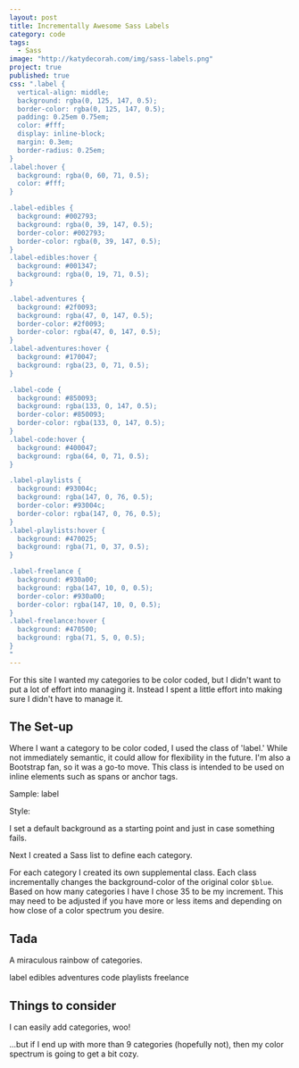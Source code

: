```yaml
---
layout: post
title: Incrementally Awesome Sass Labels
category: code
tags: 
  - Sass
image: "http://katydecorah.com/img/sass-labels.png"
project: true
published: true
css: ".label {
  vertical-align: middle;
  background: rgba(0, 125, 147, 0.5);
  border-color: rgba(0, 125, 147, 0.5);
  padding: 0.25em 0.75em;
  color: #fff;
  display: inline-block;
  margin: 0.3em;
  border-radius: 0.25em;
}
.label:hover {
  background: rgba(0, 60, 71, 0.5);
  color: #fff;
}

.label-edibles {
  background: #002793;
  background: rgba(0, 39, 147, 0.5);
  border-color: #002793;
  border-color: rgba(0, 39, 147, 0.5);
}
.label-edibles:hover {
  background: #001347;
  background: rgba(0, 19, 71, 0.5);
}

.label-adventures {
  background: #2f0093;
  background: rgba(47, 0, 147, 0.5);
  border-color: #2f0093;
  border-color: rgba(47, 0, 147, 0.5);
}
.label-adventures:hover {
  background: #170047;
  background: rgba(23, 0, 71, 0.5);
}

.label-code {
  background: #850093;
  background: rgba(133, 0, 147, 0.5);
  border-color: #850093;
  border-color: rgba(133, 0, 147, 0.5);
}
.label-code:hover {
  background: #400047;
  background: rgba(64, 0, 71, 0.5);
}

.label-playlists {
  background: #93004c;
  background: rgba(147, 0, 76, 0.5);
  border-color: #93004c;
  border-color: rgba(147, 0, 76, 0.5);
}
.label-playlists:hover {
  background: #470025;
  background: rgba(71, 0, 37, 0.5);
}

.label-freelance {
  background: #930a00;
  background: rgba(147, 10, 0, 0.5);
  border-color: #930a00;
  border-color: rgba(147, 10, 0, 0.5);
}
.label-freelance:hover {
  background: #470500;
  background: rgba(71, 5, 0, 0.5);
}
"
---
```


For this site I wanted my categories to be color coded, but I didn't want to put a lot of effort into managing it. Instead I spent a little effort into making sure I didn't have to manage it.

## The Set-up

Where I want a category to be color coded, I used the class of 'label.' While not immediately semantic, it could allow for flexibility in the future. I'm also a Bootstrap fan, so it was a go-to move. This class is intended to be used on inline elements such as spans or anchor tags.

Sample: <span class="label">label</span>

Style:

<script src="https://gist.github.com/katydecorah/6748647.js">&nbsp;</script>

I set a default background as a starting point and just in case something fails.

Next I created a Sass list to define each category.

<script src="https://gist.github.com/katydecorah/6748660.js">&nbsp;</script>

For each category I created its own supplemental class. Each class incrementally changes the background-color of the original color `$blue`. Based on how many categories I have I chose 35 to be my increment. This may need to be adjusted if you have more or less items and depending on how close of a color spectrum you desire.

<script src="https://gist.github.com/katydecorah/6748663.js">&nbsp;</script>

## Tada

A miraculous rainbow of categories.

<span class="label">label</span> 
<span class="label label-edibles">edibles</span> 
<span class="label label-adventures">adventures</span> 
<span class="label label-code">code</span> 
<span class="label label-playlists">playlists</span> 
<span class="label label-freelance">freelance</span> 

## Things to consider

I can easily add categories, woo! 

...but if I end up with more than 9 categories (hopefully not), then my color spectrum is going to get a bit cozy.